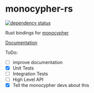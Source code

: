 # monocypher-rs

[![dependency status](https://deps.rs/repo/github/cphrn/monocypher/status.svg)](https://deps.rs/repo/github/cphrn/monocypher)

Rust bindings for [monocypher](https://monocypher.org/)

[Documentation](https://cphrn.github.io/doc/monocypher/index.html)

ToDo:

- [ ] improve documentation
- [x] Unit Tests
- [ ] Integration Tests
- [ ] High Level API
- [x] Tell the monocypher devs about this
